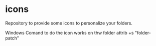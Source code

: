 # icons
Repository to provide some icons to personalize your folders.

Windows
Comand to do the icon works on thw folder
attrib +s "folder-patch"